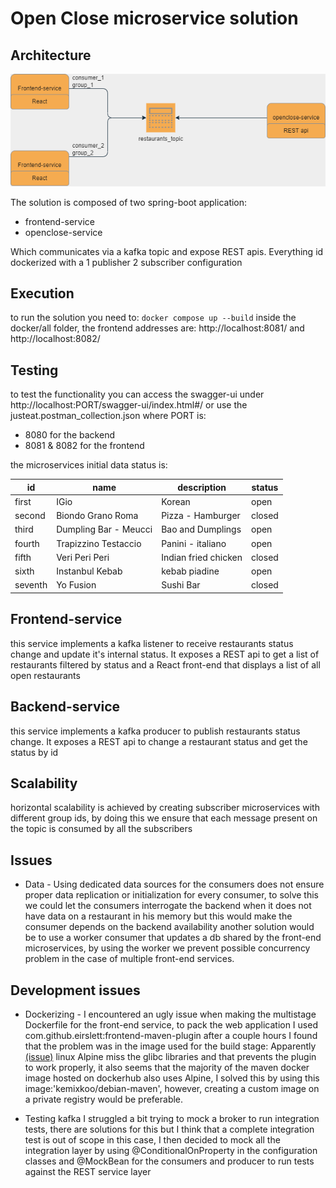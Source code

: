 # Open Close microservice solution

## Architecture

[![architecture diagram](https://github.com/Miccia/open-close-ms/blob/1.0dev/diagram.png "architecture diagram")](https://github.com/Miccia/open-close-ms/blob/1.0dev/diagram.png "architecture diagram")

The solution is composed of two spring-boot application:
- frontend-service
- openclose-service

Which communicates via a kafka topic and expose REST apis.
Everything id dockerized with a 1 publisher 2 subscriber configuration

## Execution

to run the solution you need to: 
`docker compose up --build`
inside the docker/all folder, the frontend addresses are: http://localhost:8081/ and http://localhost:8082/

## Testing

to test the functionality you can access the swagger-ui  under http://localhost:PORT/swagger-ui/index.html#/ or use the justeat.postman_collection.json
where PORT is:
 - 8080 for the backend
 - 8081 & 8082 for the frontend
 
the microservices initial data status is:


| id  | name | description | status |
| ------------- | ------------- | ------------- | ------------- |
|first|IGio|Korean|open|
|second|Biondo Grano Roma|Pizza - Hamburger|closed|
|third|Dumpling Bar - Meucci|Bao and Dumplings|open|
|fourth|Trapizzino Testaccio|Panini - italiano|open|
|fifth|Veri Peri Peri|Indian fried chicken|closed|
|sixth|Instanbul Kebab|kebab piadine|open|
|seventh|Yo Fusion|Sushi Bar|closed|

## Frontend-service

this service implements a kafka listener to receive restaurants status change and update it's internal status.
It exposes a REST api to get a list of restaurants filtered by status and a React front-end
that displays a list of all open restaurants

## Backend-service

this service implements a kafka producer to publish restaurants status change.
It exposes a REST api to change a restaurant status and get the status by id

## Scalability

horizontal scalability is achieved by creating subscriber microservices with different group ids, by doing this we ensure that each message present on the topic is consumed by all the subscribers

## Issues

- Data - 
Using dedicated data sources for the consumers does not ensure proper data replication or initialization for every consumer, to solve this we 
could let the consumers interrogate the backend when it does not have data on a restaurant in his memory but this would make the consumer depends
on the backend availability
another solution would be to use a worker consumer that updates a db shared by the front-end microservices, by using the worker we prevent 
possible concurrency problem in the case of multiple front-end services. 

## Development issues

- Dockerizing -
	I encountered an ugly issue when making the multistage Dockerfile for the front-end service, to pack the web application I used com.github.eirslett:frontend-maven-plugin after a couple hours I found that the problem was in the image used for the build stage:
	Apparently [(issue)](https://github.com/eirslett/frontend-maven-plugin/issues/633 "(issue)") linux Alpine miss the glibc libraries and that prevents the plugin to work properly, it also seems that the majority
	of the maven docker image hosted on dockerhub also uses Alpine, I solved this by using this image:'kemixkoo/debian-maven', however, creating a custom image on a private registry would be preferable.
	

- Testing kafka
	I struggled a bit trying to mock a broker to run integration tests, there are solutions for this but I think that a complete integration
	test is out of scope in this case, I then decided to mock all the integration layer by using 
	@ConditionalOnProperty in the configuration classes and @MockBean for the consumers and producer to run tests against the REST service layer
